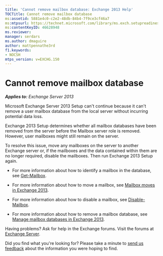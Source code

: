 ```yaml
---
title: 'Cannot remove mailbox database: Exchange 2013 Help'
TOCTitle: Cannot remove mailbox database
ms:assetid: 5881e4c0-c2e2-48db-84b4-7f9ce3cf46a7
ms:mtpsurl: https://technet.microsoft.com/library/ms.exch.setupreadiness.unwillingtoremovemailboxdatabase(v=EXCHG.150)
ms:contentKeyID: 46628948
ms.reviewer: 
manager: serdars
ms.author: dmaguire
author: mattpennathe3rd
f1.keywords:
- NOCSH
mtps_version: v=EXCHG.150
---
```


# Cannot remove mailbox database

_**Applies to:** Exchange Server 2013_

Microsoft Exchange Server 2013 Setup can't continue because it can't remove a user mailbox database from the local server without incurring potential data loss.

Exchange 2013 Setup determines whether all mailbox databases have been removed from the server before the Mailbox server role is removed. However, user mailboxes might still remain on the server.

To resolve this issue, move any mailboxes on the server to another Exchange server or, if the mailboxes and the data contained within them are no longer required, disable the mailboxes. Then run Exchange 2013 Setup again.

  - For more information about how to identify a mailbox in the database, see [Get-Mailbox](https://docs.microsoft.com/powershell/module/exchange/Get-Mailbox).

  - For more information about how to move a mailbox, see [Mailbox moves in Exchange 2013](mailbox-moves-in-exchange-2013-exchange-2013-help.md).

  - For more information about how to disable a mailbox, see [Disable-Mailbox](https://docs.microsoft.com/powershell/module/exchange/Disable-Mailbox).

  - For more information about how to remove a mailbox database, see [Manage mailbox databases in Exchange 2013](manage-mailbox-databases-in-exchange-2013-exchange-2013-help.md).

Having problems? Ask for help in the Exchange forums. Visit the forums at [Exchange Server](https://go.microsoft.com/fwlink/p/?linkid=60612).

Did you find what you're looking for? Please take a minute to [send us feedback](mailto:exsetuphelpfeedback@microsoft.com?subject=exchange%202013%20setup%20help%20feedback) about the information you were hoping to find.
